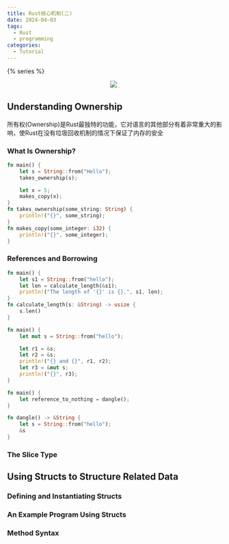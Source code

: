 ```yaml
---
title: Rust核心机制(二)
date: 2024-04-03
tags: 
  - Rust
  - programming
categories: 
  - Tutorial
---
```


{% series %}

<div style="text-align: center">
<img src="https://www.rust-lang.org/static/images/rust-logo-blk.svg" style="display: inline-block; vertical-align= middle;">
<img src="https://mdstore.oss-cn-beijing.aliyuncs.com/markdown/rust_crab_logo.png" style="zoom: 12%; display: inline-block; vertical-align= middle;"/>
</div>

## Understanding Ownership

所有权(Ownership)是Rust最独特的功能，它对语言的其他部分有着非常重大的影响，使Rust在没有垃圾回收机制的情况下保证了内存的安全

### What Is Ownership?



```rust
fn main() {
    let s = String::from("Hello");
    takes_ownership(s);

    let x = 5;
    makes_copy(x);
}
fn takes_ownership(some_string: String) {
    println!("{}", some_string);
}
fn makes_copy(some_integer: i32) {
    println!("{}", some_integer);
}
```



### References and Borrowing



```rust
fn main() {
    let s1 = String::from("hello");
    let len = calculate_length(&s1);
    println!("The length of '{}' is {}.", s1, len);
}
fn calculate_length(s: &String) -> usize {
    s.len()
}
```



```rust
fn main() {
    let mut s = String::from("hello");

    let r1 = &s;
    let r2 = &s;
    println!("{} and {}", r1, r2);
    let r3 = &mut s;
    println!("{}", r3);
}
```



```rust
fn main() {
    let reference_to_nothing = dangle();
}

fn dangle() -> &String {
    let s = String::from("hello");
    &s
}
```



### The Slice Type



## Using Structs to Structure Related Data



### Defining and Instantiating Structs



### An Example Program Using Structs



### Method Syntax



